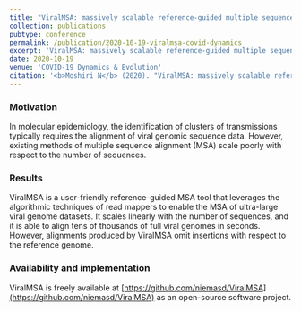 ```yaml
---
title: "ViralMSA: massively scalable reference-guided multiple sequence alignment of viral genomes"
collection: publications
pubtype: conference
permalink: /publication/2020-10-19-viralmsa-covid-dynamics
excerpt: 'ViralMSA: massively scalable reference-guided multiple sequence alignment of viral genomes'
date: 2020-10-19
venue: 'COVID-19 Dynamics & Evolution'
citation: '<b>Moshiri N</b> (2020). "ViralMSA: massively scalable reference-guided multiple sequence alignment of viral genomes." <i>COVID-19 Dynamics & Evolution</i>. Talk.'
---
```

### Motivation
In molecular epidemiology, the identification of clusters of transmissions typically requires the alignment of viral genomic sequence data. However, existing methods of multiple sequence alignment (MSA) scale poorly with respect to the number of sequences.

### Results
ViralMSA is a user-friendly reference-guided MSA tool that leverages the algorithmic techniques of read mappers to enable the MSA of ultra-large viral genome datasets. It scales linearly with the number of sequences, and it is able to align tens of thousands of full viral genomes in seconds. However, alignments produced by ViralMSA omit insertions with respect to the reference genome.

### Availability and implementation
ViralMSA is freely available at [https://github.com/niemasd/ViralMSA](https://github.com/niemasd/ViralMSA) as an open-source software project.
